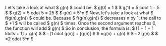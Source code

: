 Let's take a look at what $ g(n) $ could be.
$ g(0) = 1 $
$ g(1) = 5 cdot 1 = 5 $
$ g(2) = 5 cdot 5 = 25 $
$ g(n) = 5^n $
Now, let's take a look at what $ f(g(n),g(n)) $ could be.
Because $ f(g(n),g(n)) $ decreases n by 1, the call to $ +1 $ will be called $ g(n) $ times.
Once the second argument reaches 0, the function will add $ g(n) $
So in conclusion, the formula is:
$ [1 + 1 + 1 ldots + 1] + g(n) $
$ =[1 cdot g(n)] + [g(n)] $
$ =g(n) + g(n) $
$ =2 g(n) $
$ =2 cdot 5^n $
